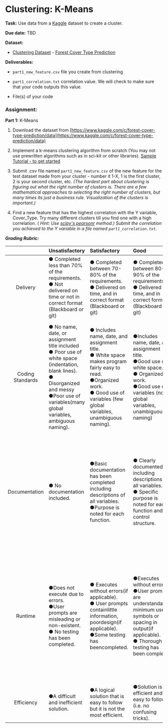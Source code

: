 <h1>Clustering: K-Means</h1>

<b>Task:</b> Use data from a [Kaggle](https://www.kaggle.com) dataset to create a cluster.

<b>Due date:</b> TBD

<b>Dataset:</b>
  - [Clustering Dataset](https://en.wikipedia.org/wiki/Cluster_analysis) - [Forest Cover Type Prediction](https://www.kaggle.com/c/forest-cover-type-prediction/data)

<b>Deliverables:</b>
  - `part1_new_feature.csv` file you create from clustering

  - `part1_correlation.txt` correlation value. We will check to make sure that your code outputs this value.

  - File(s) of your code

<h3><b>Assignment:</b></h3>

<b>Part 1:</b> K-Means

1. Download the dataset from [https://www.kaggle.com/c/forest-cover-type-prediction/data](https://www.kaggle.com/c/forest-cover-type-prediction/data)

2. Implement a k-means clustering algorithm from scratch (You may not use prewritten algorithms such as in sci-kit or other libraries). [Sample Tutorial - to get started](http://flothesof.github.io/k-means-numpy.html)

3. Submit .csv file named `part1_new_feature.csv` of the new feature for the test dataset made from your cluster - number it 1-X, 1 is the first cluster, 2 is your second cluster, etc. <i>(The hardest part about clustering is figuring out what the right number of clusters is. There are a few mathematical approaches to selecting the right number of clusters, but many times its just a business rule. Visualization of the clusters is important.)</i>

4. Find a new feature that has the highest correlation with the Y variable, Cover_Type. Try many different clusters till you find one with a high correlation. (<i> Hint: Use [scipy's pearsonr](https://docs.scipy.org/doc/scipy-0.15.1/reference/generated/scipy.stats.pearsonr.html) method.) Submit the correlation you achieved to the Y variable in a file named `part1_correlation.txt`.


<b>Grading Rubric:</b>


|    | Unsatisfactory | Satisfactory | Good | Excellent |
|:----------:|:-------------|:-------------| :-------------| :-------------|
| Delivery | ● Completed less than 70% of the requirements. <br> ● Not delivered on time or not in correct format (Blackboard or git) | ● Completed between 70-80% of the requirements. <br> ● Delivered on time, and in correct format (Blackboard or git)| ● Completed between 80-90% of the requirements. <br> ● Delivered on time, and in correct format (Blackboard or git)| ● Completed between 90-100% of the requirements. <br> ● Delivered on time, and in correct format (Blackboard or git) |
| Coding Standards | ● No name, date, or assignment title included <br> ● Poor use of white space (indentation, blank lines). <br> ● Disorganized and messy <br> ●Poor use of variables(many global variables, ambiguous naming). | ● Includes name, date, and assignment title. <br> ● White space makes program fairly easy to read.<br> ●Organized work. <br> ● Good use of variables (few global variables, unambiguous naming).| ●Includes name, date, and assignment title. <br> ●Good use of white space. <br> ● Organized work.<br> ●Good use of variables (no global variables, unambiguous naming) | ●Includes name, date, and assignment title. <br> ●Excellent use of white space. <br> ● Creatively organized work.<br> ●Excellent use of variables (no global variables, unambiguous naming). |
| Documentation | ● No documentation included. | ●Basic documentation has been completed including descriptions of all variables. <br> ●Purpose is noted for each function. | ● Clearly documented including descriptions of all variables. <br> ● Specific purpose is noted for each function and control structure.| ●Clearly and effectively documented including descriptions of all variables. <br> ●Specific purpose is noted for each function, control structure, input requirements, and output results. |
| Runtime | ●Does not execute due to errors. <br> ●User prompts are misleading or non-existent. <br> ● No testing has been completed.| ● Executes without errors(if applicable).<br> ● User prompts containlittle information, poordesign(if applicable).<br> ●Some testing has beencompleted.| ●Executes without errors <br> ●User prompts are understandable, minimum use of symbols or spacing in output(if applicable). <br> ● Thorough testing has been completed  | ●Executes without errors excellent. <br> ●user prompts, good use of symbols, spacing in output(if applicable). <br> ●Thorough and organized testing has been completed and output from test cases is included. |
| Efficiency | ●A difficult and inefficient solution. |  ●A logical solution that is easy to follow but it is not the most efficient. | ●Solution is efficient and easy to follow (i.e. no confusing tricks).| ●Solution is efficient, easy to understand, and maintain. |
